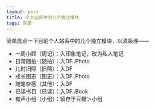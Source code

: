 ```yaml
---
layout: post
title: 个人站系中的几个独立模块
tags: 杂录
---
```


简单盘点一下目前个人站系中的几个独立模块，以清条理——

- 一周小顾（周记）：入印象笔记，改为私人笔记   
- 日常随拍（随拍）：入DF..Photo   
- 儿时旧照（旧照）：入DF   
- 成长图志（图志）：入DF..Photo   
- 随笔杂感（其他）：入DF   
- 已读书目（已读）：入DF..Book   
- 有声小组（小组）：留存于豆瓣＞小组